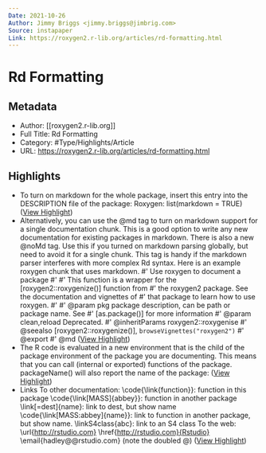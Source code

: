 ```yaml
---
Date: 2021-10-26
Author: Jimmy Briggs <jimmy.briggs@jimbrig.com>
Source: instapaper
Link: https://roxygen2.r-lib.org/articles/rd-formatting.html
---
```

# Rd Formatting

## Metadata
- Author: [[roxygen2.r-lib.org]]
- Full Title: Rd Formatting
- Category: #Type/Highlights/Article
- URL: https://roxygen2.r-lib.org/articles/rd-formatting.html

## Highlights
- To turn on markdown for the whole package, insert this entry into the DESCRIPTION file of the package:
  Roxygen: list(markdown = TRUE) ([View Highlight](https://instapaper.com/read/1360305162/14737192))
- Alternatively, you can use the @md tag to turn on markdown support for a single documentation chunk. This is a good option to write any new documentation for existing packages in markdown.
  There is also a new @noMd tag. Use this if you turned on markdown parsing globally, but need to avoid it for a single chunk. This tag is handy if the markdown parser interferes with more complex Rd syntax.
  Here is an example roxygen chunk that uses markdown.
  #' Use roxygen to document a package
  #'
  #' This function is a wrapper for the [roxygen2::roxygenize()] function from
  #' the roxygen2 package. See the documentation and vignettes of
  #' that package to learn how to use roxygen.
  #'
  #' @param pkg package description, can be path or package name. See
  #' [as.package()] for more information
  #' @param clean,reload Deprecated.
  #' @inheritParams roxygen2::roxygenise
  #' @seealso [roxygen2::roxygenize()], `browseVignettes("roxygen2")`
  #' @export
  #' @md ([View Highlight](https://instapaper.com/read/1360305162/14737196))
- The R code is evaluated in a new environment that is the child of the package environment of the package you are documenting. This means that you can call (internal or exported) functions of the package. packageName() will also report the name of the package: ([View Highlight](https://instapaper.com/read/1360305162/14737202))
- Links
  To other documentation:
  \code{\link{function}}: function in this package
  \code{\link[MASS]{abbey}}: function in another package
  \link[=dest]{name}: link to dest, but show name
  \code{\link[MASS:abbey]{name}}: link to function in another package, but show name.
  \linkS4class{abc}: link to an S4 class
  To the web:
  \url{http://rstudio.com}
  \href{http://rstudio.com}{Rstudio}
  \email{hadley@@rstudio.com} (note the doubled @) ([View Highlight](https://instapaper.com/read/1360305162/14737205))
